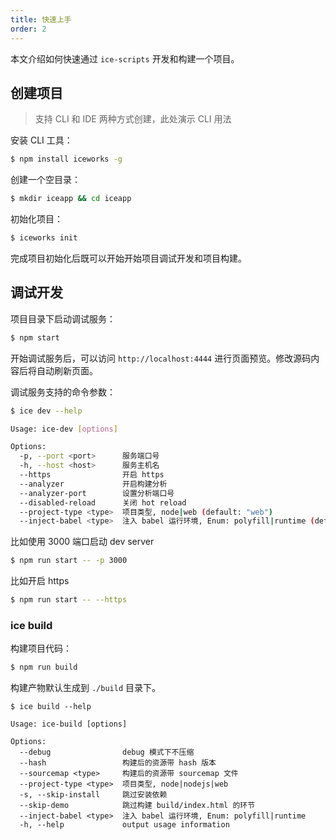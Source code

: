 ```yaml
---
title: 快速上手
order: 2
---
```


本文介绍如何快速通过 `ice-scripts` 开发和构建一个项目。

## 创建项目

> 支持 CLI 和 IDE 两种方式创建，此处演示 CLI 用法

安装 CLI 工具：

```bash
$ npm install iceworks -g
```

创建一个空目录：

```bash
$ mkdir iceapp && cd iceapp
```

初始化项目：

```bash
$ iceworks init
```

完成项目初始化后既可以开始开始项目调试开发和项目构建。

## 调试开发

项目目录下启动调试服务：

```bash
$ npm start
```

开始调试服务后，可以访问 `http://localhost:4444` 进行页面预览。修改源码内容后将自动刷新页面。

调试服务支持的命令参数：

```bash
$ ice dev --help

Usage: ice-dev [options]

Options:
  -p, --port <port>      服务端口号
  -h, --host <host>      服务主机名
  --https                开启 https
  --analyzer             开启构建分析
  --analyzer-port        设置分析端口号
  --disabled-reload      关闭 hot reload
  --project-type <type>  项目类型, node|web (default: "web")
  --inject-babel <type>  注入 babel 运行环境, Enum: polyfill|runtime (default: "polyfill")
```

比如使用 3000 端口启动 dev server

```bash
$ npm run start -- -p 3000
```

比如开启 https

```bash
$ npm run start -- --https
```

### ice build

构建项目代码：

```bash
$ npm run build
```

构建产物默认生成到 `./build` 目录下。

```plain
$ ice build --help

Usage: ice-build [options]

Options:
  --debug                debug 模式下不压缩
  --hash                 构建后的资源带 hash 版本
  --sourcemap <type>     构建后的资源带 sourcemap 文件
  --project-type <type>  项目类型, node|nodejs|web
  -s, --skip-install     跳过安装依赖
  --skip-demo            跳过构建 build/index.html 的环节
  --inject-babel <type>  注入 babel 运行环境, Enum: polyfill|runtime
  -h, --help             output usage information
```

